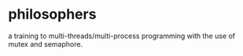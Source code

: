 # philosophers
a training to multi-threads/multi-process programming with the use of mutex and semaphore.

